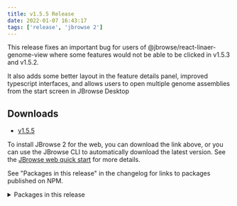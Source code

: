 ```yaml
---
title: v1.5.5 Release
date: 2022-01-07 16:43:17
tags: ['release', 'jbrowse 2']
---
```


This release fixes an important bug for users of
@jbrowse/react-linaer-genome-view where some features would not be able to be
clicked in v1.5.3 and v1.5.2.

It also adds some better layout in the feature details panel, improved
typescript interfaces, and allows users to open multiple genome assemblies from
the start screen in JBrowse Desktop

## Downloads

- [v1.5.5](https://github.com/GMOD/jbrowse-components/releases/tag/v1.5.5)

To install JBrowse 2 for the web, you can download the link above, or you can
use the JBrowse CLI to automatically download the latest version. See the
[JBrowse web quick start](https://jbrowse.org/jb2/docs/quickstart_web) for more
details.

See "Packages in this release" in the changelog for links to packages published
on NPM.

<details><summary>Packages in this release</summary>
<p>

| Package                             | Download                                                          |
| ----------------------------------- | ----------------------------------------------------------------- |
| @jbrowse/core                       | https://www.npmjs.com/package/@jbrowse/core                       |
| @jbrowse/desktop                    |                                                                   |
| @jbrowse/img                        | https://www.npmjs.com/package/@jbrowse/img                        |
| @jbrowse/react-circular-genome-view | https://www.npmjs.com/package/@jbrowse/react-circular-genome-view |
| @jbrowse/react-linear-genome-view   | https://www.npmjs.com/package/@jbrowse/react-linear-genome-view   |
| @jbrowse/web                        |                                                                   |

</p>
</details>
